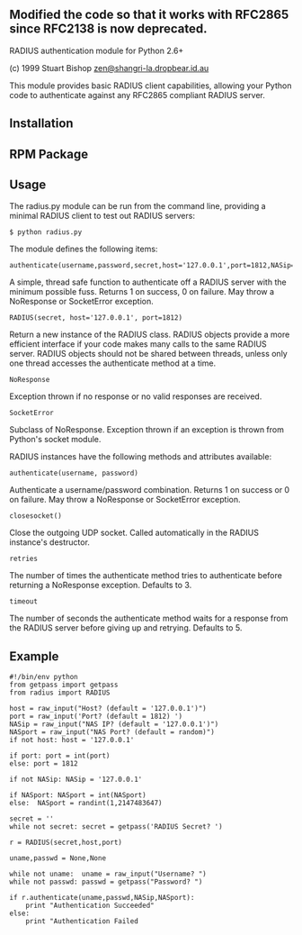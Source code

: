 Modified the code so that it works with RFC2865 since RFC2138 is now deprecated.
---------------------------------------------------------
RADIUS authentication module for Python 2.6+

(c) 1999 Stuart Bishop <zen@shangri-la.dropbear.id.au>

This module provides basic RADIUS client capabilities, allowing
your Python code to authenticate against any RFC2865 compliant RADIUS
server.


Installation
-----

RPM Package
-----


Usage
-----

The radius.py module can be run from the command line, providing a minimal
RADIUS client to test out RADIUS servers:

    $ python radius.py


The module defines the following items:

    authenticate(username,password,secret,host='127.0.0.1',port=1812,NASip='127.0.0.1',NASport=randint(1,2147483647))

A simple, thread safe function to authenticate off a RADIUS
server with the minimum possible fuss. Returns 1 on success,
0 on failure. May throw a NoResponse or SocketError exception.

    RADIUS(secret, host='127.0.0.1', port=1812)

Return a new instance of the RADIUS class. RADIUS objects
provide a more efficient interface if your code makes many
calls to the same RADIUS server. RADIUS objects should not
be shared between threads, unless only one thread accesses
the authenticate method at a time.

    NoResponse

Exception thrown if no response or no valid responses are
received.

    SocketError

Subclass of NoResponse. Exception thrown if an exception is
thrown from Python's socket module.

RADIUS instances have the following methods and attributes available:

    authenticate(username, password)

Authenticate a username/password combination. Returns 1 on
success or 0 on failure. May throw a NoResponse or SocketError
exception.

    closesocket()

Close the outgoing UDP socket. Called automatically in the
RADIUS instance's destructor. 

    retries

The number of times the authenticate method tries to 
authenticate before returning a NoResponse exception. Defaults
to 3.

    timeout

The number of seconds the authenticate method waits for
a response from the RADIUS server before giving up and
retrying. Defaults to 5.


Example
-----

    #!/bin/env python
    from getpass import getpass
    from radius import RADIUS

    host = raw_input("Host? (default = '127.0.0.1')")
    port = raw_input('Port? (default = 1812) ')
    NASip = raw_input("NAS IP? (default = '127.0.0.1')")
    NASport = raw_input("NAS Port? (default = random)")
    if not host: host = '127.0.0.1'

    if port: port = int(port)
    else: port = 1812
    
    if not NASip: NASip = '127.0.0.1'

    if NASport: NASport = int(NASport)
    else:  NASport = randint(1,2147483647)

    secret = ''
    while not secret: secret = getpass('RADIUS Secret? ')

    r = RADIUS(secret,host,port)

    uname,passwd = None,None

    while not uname:  uname = raw_input("Username? ")
    while not passwd: passwd = getpass("Password? ")

    if r.authenticate(uname,passwd,NASip,NASport):
        print "Authentication Succeeded"
    else:
        print "Authentication Failed
